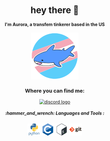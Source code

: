<div align="center">
  <h1> hey there 👋 </h1>
  <h4 align="center"> I'm Aurora, a transfem tinkerer based in the US </h4>
  <img src="https://github.com/aur0rae/aur0rae/blob/main/icons/blahaj.svg" height="150">
  <h3 align="center"> Where you can find me: </h3>
  <h2="center">
    <a href="https://discord.com/users/868544412697886810" target="_blank">
      <img src="https://img.shields.io/static/v1?message=Discord&logo=discord&label=&color=7289DA&logoColor=white&labelColor=&style=for-the-badge" height="30" alt="discord logo"  />
    </a>
  </h2>
  <h5>
    :hammer_and_wrench: Languages and Tools :
  </h5>
</div>

<div align="center">
  <h6>
    <img src="https://github.com/devicons/devicon/blob/master/icons/python/python-original-wordmark.svg" title="Python" **alt="Python" width="40" height="40"/>
    <img src="https://github.com/devicons/devicon/blob/master/icons/c/c-original.svg" title="C" **alt="C" width="40" height="40"/>
    <img src="https://github.com/devicons/devicon/blob/master/icons/bash/bash-original.svg" title="bash" **alt="bash" width="40" height="40"/>
    <img src="https://github.com/devicons/devicon/blob/master/icons/git/git-original-wordmark.svg" title="Git" **alt="Git" width="40" height="40"/>
  </h6>
</div>
<!--
**aur0rae/aur0rae** is a ✨ _special_ ✨ repository because its `README.md` (this file) appears on your GitHub profile.
e
Here are some ideas to get you started:

- 🔭 I’m currently working on ...
- 🌱 I’m currently learning ...
- 👯 I’m looking to collaborate on ...
- 🤔 I’m looking for help with ...
- 💬 Ask me about ...
- 📫 How to reach me: ...
- 😄 Pronouns: ...
- ⚡ Fun fact: ...
-->
